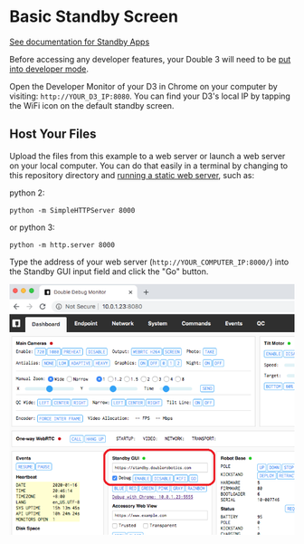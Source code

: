 # Basic Standby Screen

[See documentation for Standby Apps](../../docs/Standby%20Apps.md)

Before accessing any developer features, your Double 3 will need to be [put into developer mode](../../docs/Developer%20Mode.md).

Open the Developer Monitor of your D3 in Chrome on your computer by visiting: `http://YOUR_D3_IP:8080`. You can find your D3's local IP by tapping the WiFi icon on the default standby screen.

## Host Your Files

Upload the files from this example to a web server or launch a web server on your local computer. You can do that easily in a terminal by changing to this repository directory and [running a static web server](https://gist.github.com/willurd/5720255), such as:

python 2:

    python -m SimpleHTTPServer 8000

or python 3:

    python -m http.server 8000

Type the address of your web server (````http://YOUR_COMPUTER_IP:8000/````) into the Standby GUI input field and click the "Go" button.

![D3 Debug Monitor - Standby URL](monitor-standby-url.png "D3 Debug Monitor - Standby URL")
